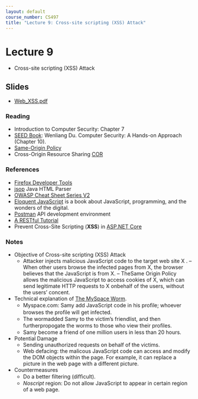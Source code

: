 ```yaml
---
layout: default
course_number: CS497
title: "Lecture 9: Cross-site scripting (XSS) Attack"
---
```


# Lecture 9

- Cross-site scripting (XSS) Attack

## Slides
- [Web_XSS.pdf](Web_XSS.pdf)

### Reading 
- Introduction to Computer Security: Chapter 7
- [SEED Book](https://www.handsonsecurity.net/): Wenliang Du. Computer Security: A Hands-on Approach (Chapter 10).
- [Same-Origin Policy](https://code.google.com/archive/p/browsersec/wikis/Part2.wiki#Same-origin_policy)
- Cross-Origin Resource Sharing [COR](https://developer.mozilla.org/en-US/docs/Web/HTTP/CORS)

### References 
- [Firefox Developer Tools](https://developer.mozilla.org/en-US/docs/Tools)
- [jsop](https://jsoup.org/) Java HTML Parser
- [OWASP Cheat Sheet Series V2](https://github.com/OWASP/CheatSheetSeries#cheat-sheets-index)
- [Eloquent JavaScript](https://eloquentjavascript.net/) is a book about JavaScript, programming, and the wonders of the digital. 
- [Postman](https://www.getpostman.com/]) API development environment
- [A RESTful Tutorial](https://www.restapitutorial.com/)
- Prevent Cross-Site Scripting (**XSS**) in [ASP.NET Core](https://docs.microsoft.com/en-us/aspnet/core/security/cross-site-scripting?view=aspnetcore-2.2)

### Notes
- Objective of Cross-site scripting (XSS) Attack
  - Attacker injects malicious JavaScript code to the target web site X .
  – When other users browse the infected pages from X, the browser believes that the JavaScript is from X. 
  – TheSame Origin Policy allows the malicious JavaScript to access cookies of X, which can send legitimate HTTP requests to X onbehalf of the users, without the users’ concent.
- Technical explanation of [The MySpace Worm](https://samy.pl/myspace/tech.html). 
  -  Myspace.com: Samy add JavaScript code in his proﬁle; whoever browses the proﬁle will get infected. 
  - The wormadded Samy to the victim’s friendlist, and then furtherpropogate the worms to those who view their proﬁles. 
  -  Samy become a friend of one million users in less than 20 hours. 
- Potential Damage 
  - Sending unauthorized requests on behalf of the victims. 
  - Web defacing: the malicous JavaScript code can access and modify the DOM objects within the page. For example, it can replace a picture in the web page with a different picture.
- Countermeasures
  - Do a better ﬁltering (difﬁcult).
  -  *Noscript* region: Do not allow JavaScript to appear in certain region of a web page.
